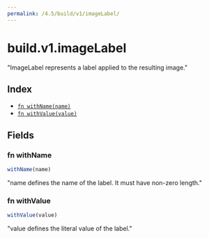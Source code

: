 ```yaml
---
permalink: /4.5/build/v1/imageLabel/
---
```


# build.v1.imageLabel

"ImageLabel represents a label applied to the resulting image."

## Index

* [`fn withName(name)`](#fn-withname)
* [`fn withValue(value)`](#fn-withvalue)

## Fields

### fn withName

```ts
withName(name)
```

"name defines the name of the label. It must have non-zero length."

### fn withValue

```ts
withValue(value)
```

"value defines the literal value of the label."